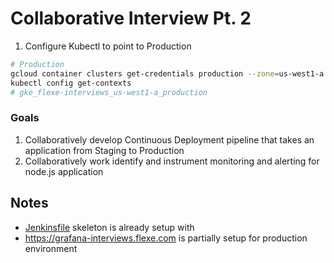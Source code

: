 # Collaborative Interview Pt. 2
1. Configure Kubectl to point to Production
```bash
# Production
gcloud container clusters get-credentials production --zone=us-west1-a
kubectl config get-contexts
# gke_flexe-interviews_us-west1-a_production
```

### Goals
1. Collaboratively develop Continuous Deployment pipeline that takes an application from Staging to 
Production 
2. Collaboratively work identify and instrument monitoring and alerting for node.js application

## Notes
* [Jenkinsfile](./Jenkinsfile) skeleton is already setup with 
* https://grafana-interviews.flexe.com is partially setup for production environment
